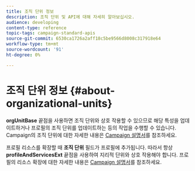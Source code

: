 ```yaml
---
title: 조직 단위 정보
description: 조직 단위 및 API에 대해 자세히 알아보십시오.
audience: developing
content-type: reference
topic-tags: campaign-standard-apis
source-git-commit: 6530ca1726a2aff18c5be9566d8008c317918e64
workflow-type: tm+mt
source-wordcount: '91'
ht-degree: 0%

---
```



# 조직 단위 정보 {#about-organizational-units}

**orgUnitBase** 끝점을 사용하면 조직 단위와 상호 작용할 수 있으므로 해당 특성을 업데이트하거나 프로필의 조직 단위를 업데이트하는 등의 작업을 수행할 수 있습니다. Campaign의 조직 단위에 대한 자세한 내용은 [Campaign 설명서](https://experienceleague.adobe.com/docs/campaign-standard/using/administrating/users-and-security/organizational-units.html#administrating)를 참조하세요.

프로필 리소스를 확장할 때 **조직 단위** 필드가 프로필에 추가됩니다. 따라서 항상 **profileAndServicesExt** 끝점을 사용하여 지리적 단위와 상호 작용해야 합니다. 프로필의 리소스 확장에 대한 자세한 내용은 [Campaign 설명서](https://experienceleague.adobe.com/docs/campaign-standard/using/administrating/users-and-security/organizational-units.html#partitioning-profiles)를 참조하세요.
